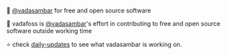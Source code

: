 :penguin: [@vadasambar](https://github.com/vadasambar) for free and open source software

:memo: vadafoss is [@vadasambar](https://github.com/vadasambar)'s effort in contributing to free and open source software outside working time

:star: check [daily-updates](https://github.com/vadafoss/daily-updates) to see what vadasambar is working on.
